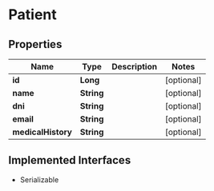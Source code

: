 

# Patient


## Properties

| Name | Type | Description | Notes |
|------------ | ------------- | ------------- | -------------|
|**id** | **Long** |  |  [optional] |
|**name** | **String** |  |  [optional] |
|**dni** | **String** |  |  [optional] |
|**email** | **String** |  |  [optional] |
|**medicalHistory** | **String** |  |  [optional] |


## Implemented Interfaces

* Serializable


